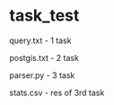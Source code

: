 # task_test


query.txt - 1 task

postgis.txt - 2 task

parser.py - 3 task

stats.csv - res of 3rd task
